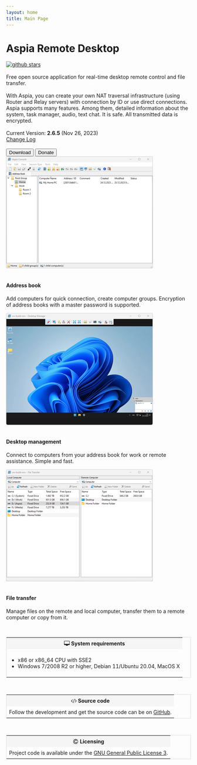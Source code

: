 ```yaml
---
layout: home
title: Main Page
---
```


<div class="bs-wrap bs-wrap-jumbotron jumbotron">
<h1>Aspia Remote Desktop</h1>
<a href="https://github.com/dchapyshev/aspia"><img alt="github stars" loading="lazy" src="https://img.shields.io/github/stars/dchapyshev/aspia?style=social"></a>
<br/><br/>
Free open source application for real-time desktop remote control and file transfer.
<br/><br/>
With Aspia, you can create your own NAT traversal infrastructure (using Router and Relay servers) with connection by ID or use direct connections. Aspia supports many features. Among them, detailed information about the system, task manager, audio, text chat.
It is safe. All transmitted data is encrypted.
<br/><br/>
Current Version: <b>2.6.5</b> (Nov 26, 2023)
<br/>
<a href="/changelog">Change Log</a>
<br/><br/>
<button type="button" class="btn btn-primary" onclick="window.location.href='https://github.com/dchapyshev/aspia/releases';">Download</button>
<button type="button" class="btn btn-danger" onclick="window.location.href='/donate';">Donate</button>
</div>

<div class="bs-wrap bs-wrap-row row">
  <div class="bs-wrap bs-wrap-col col-md-4 cl-xs-6">
    <div class="bs-wrap bs-wrap-thumbnail thumbnail">
      <img alt="address book" style="padding-bottom:15px;" width="400" loading="lazy" src="/images/address-book.png"/>
      <div class="bs-wrap bs-wrap-caption caption">
        <h4>Address book</h4>
        <p>Add computers for quick connection, create computer groups. Encryption of address books with a master password is supported.</p>
      </div>
    </div>
  </div>

  <div class="bs-wrap bs-wrap-col col-md-4 cl-xs-6">
    <div class="bs-wrap bs-wrap-thumbnail thumbnail">
      <img alt="desktop" style="padding-bottom:15px;" width="400" loading="lazy" src="/images/desktop.png"/>
      <div class="bs-wrap bs-wrap-caption caption">
        <h4>Desktop management</h4>
        <p>Connect to computers from your address book for work or remote assistance. Simple and fast.</p>
      </div>
    </div>
  </div>

  <div class="bs-wrap bs-wrap-col col-md-4 cl-xs-6">
    <div alt="file transfer" class="bs-wrap bs-wrap-thumbnail thumbnail">
      <img style="padding-bottom:15px;" width="400" loading="lazy" src="/images/file-transfer.png"/>
      <div class="bs-wrap bs-wrap-caption caption">
        <h4>File transfer</h4>
        <p>Manage files on the remote and local computer, transfer them to a remote computer or copy from it.</p>
      </div>
    </div>
  </div>
</div>

<br/>

<table style="width: 100%; border: 1px solid #DDDDDD;">
<tr>
  <th style="background-color:#F5F5F5; padding:7px;">
    <svg xmlns="http://www.w3.org/2000/svg" xmlns:xlink="http://www.w3.org/1999/xlink" aria-hidden="true" focusable="false" width="1.1em" height="1.1em" preserveAspectRatio="xMidYMid meet" viewBox="0 0 1920 1792" data-inline="true" style="vertical-align: -0.143em; transform: rotate(360deg);">
      <path d="M1792 992V160q0-13-9.5-22.5T1760 128H160q-13 0-22.5 9.5T128 160v832q0 13 9.5 22.5t22.5 9.5h1600q13 0 22.5-9.5t9.5-22.5zm128-832v1088q0 66-47 113t-113 47h-544q0 37 16 77.5t32 71t16 43.5q0 26-19 45t-45 19H704q-26 0-45-19t-19-45q0-14 16-44t32-70t16-78H160q-66 0-113-47T0 1248V160Q0 94 47 47T160 0h1600q66 0 113 47t47 113z" fill="currentColor"></path>
    </svg>
    System requirements
  </th>
</tr>
<tr>
  <td style="padding:7px;">
    <ul>
      <li>x86 or x86_64 CPU with SSE2</li>
      <li>Windows 7/2008 R2 or higher, Debian 11/Ubuntu 20.04, MacOS X</li>
    </ul>
  </td>
</tr>
</table>

<br/>

<table style="width: 100%; border: 1px solid #DDDDDD;">
<tr>
  <th style="background-color:#F5F5F5; padding:7px;">
    <svg xmlns="http://www.w3.org/2000/svg" xmlns:xlink="http://www.w3.org/1999/xlink" aria-hidden="true" focusable="false" width="1.1em" height="1.1em" preserveAspectRatio="xMidYMid meet" viewBox="0 -256 1856 1792" data-inline="true" style="vertical-align: -0.143em; transform: rotate(360deg);">
      <path d="M585 1143l-50 50q-10 10-23 10t-23-10L23 727q-10-10-10-23t10-23l466-466q10-10 23-10t23 10l50 50q10 10 10 23t-10 23L192 704l393 393q10 10 10 23t-10 23zM1176 76L803 1367q-4 13-15.5 19.5T764 1389l-62-17q-13-4-19.5-15.5T680 1332L1053 41q4-13 15.5-19.5T1092 19l62 17q13 4 19.5 15.5T1176 76zm657 651l-466 466q-10 10-23 10t-23-10l-50-50q-10-10-10-23t10-23l393-393l-393-393q-10-10-10-23t10-23l50-50q10-10 23-10t23 10l466 466q10 10 10 23t-10 23z" fill="currentColor"></path>
    </svg>
    Source code
  </th>
</tr>
<tr>
  <td style="padding:7px;">
    Follow the development and get the source code can be on <a href="https://github.com/dchapyshev/aspia">GitHub</a>.
  </td>
</tr>
</table>

<br/>

<table style="width: 100%; border: 1px solid #DDDDDD;">
<tr>
  <th style="background-color:#F5F5F5; padding:7px;">
    <svg xmlns="http://www.w3.org/2000/svg" xmlns:xlink="http://www.w3.org/1999/xlink" aria-hidden="true" focusable="false" width="1.1em" height="1.1em" preserveAspectRatio="xMidYMid meet" viewBox="0 -128 1536 1792" data-inline="true" style="vertical-align: -0.143em; transform: rotate(360deg);">
      <path d="M1150 946v109q0 50-36.5 89t-94 60.5t-118 32.5t-117.5 11q-205 0-342.5-139T304 763q0-203 136-339t339-136q34 0 75.5 4.5t93 18t92.5 34t69 56.5t28 81v109q0 16-16 16h-118q-16 0-16-16v-70q0-43-65.5-67.5T784 429q-140 0-228.5 91.5T467 758q0 151 91.5 249.5T792 1106q68 0 138-24t70-66v-70q0-7 4.5-11.5t10.5-4.5h119q6 0 11 4.5t5 11.5zM768 128q-130 0-248.5 51t-204 136.5t-136.5 204T128 768t51 248.5t136.5 204t204 136.5t248.5 51t248.5-51t204-136.5t136.5-204t51-248.5t-51-248.5t-136.5-204t-204-136.5T768 128zm768 640q0 209-103 385.5T1153.5 1433T768 1536t-385.5-103T103 1153.5T0 768t103-385.5T382.5 103T768 0t385.5 103T1433 382.5T1536 768z" fill="currentColor"></path>
    </svg>
    Licensing
  </th>
</tr>
<tr>
  <td style="padding:7px;">
    Project code is available under the <a href="https://www.gnu.org/licenses/gpl-3.0.ru.html">GNU General Public License 3</a>.
  </td>
</tr>
</table>
